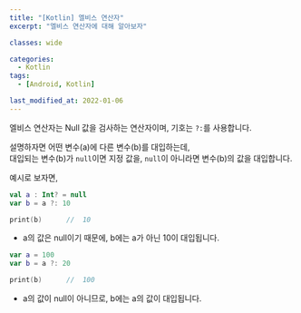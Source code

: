 ```yaml
---
title: "[Kotlin] 엘비스 연산자"
excerpt: "엘비스 연산자에 대해 알아보자"

classes: wide

categories:
  - Kotlin
tags:
  - [Android, Kotlin]

last_modified_at: 2022-01-06
---
```


엘비스 연산자는 Null 값을 검사하는 연산자이며, 기호는 `?:`를 사용합니다.

설명하자면 어떤 변수(a)에 다른 변수(b)를 대입하는데,   
대입되는 변수(b)가 `null`이면 지정 값을, `null`이 아니라면 변수(b)의 값을 대입합니다.

예시로 보자면,

```kotlin
val a : Int? = null
var b = a ?: 10

print(b)      //  10
```

* a의 값은 null이기 때문에, b에는 a가 아닌 10이 대입됩니다.

```kotlin
var a = 100
var b = a ?: 20

print(b)      //  100
```

* a의 값이 null이 아니므로, b에는 a의 값이 대입됩니다.